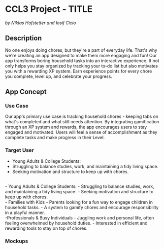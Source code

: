 # CCL3 Project - TITLE
_by Niklas Hofstetter and Iosif Cicio_
<br>
## Description
No one enjoys doing chores, but they're a part of everyday life. That's why we're creating an app designed to make them more engaging and fun! Our app transforms boring household tasks into an interactive experience. It not only helps you stay organized by tracking your to-do list but also motivates you with a rewarding XP system. Earn experience points for every chore you complete, level up, and celebrate your progress.
<br>
## App Concept
### Use Case
Our app's primary use case is tracking household chores - keeping tabs on what's completed and what still needs attention. By integrating gamification through an XP system and rewards, the app encourages users to stay engaged and motivated. Users will feel a sense of accomplishment as they complete tasks and make progress in their Level. 
<br>
### Target User
- Young Adults & College Students:
-   Struggling to balance studies, work, and maintaining a tidy living space.
-   Seeking motivation and structure to keep up with chores.
<br>
- Young Adults & College Students:
  - Struggling to balance studies, work, and maintaining a tidy living space.
  - Seeking motivation and structure to keep up with chores.
<br>
- Families with Kids
  - Parents looking for a fun way to engage children in household tasks.
  - A system to gamify chores and encourage responsibility in a playful manner.
<br>
-Professionals & Busy Individuals
  - Juggling work and personal life, often feeling overwhelmed by household duties.
  - Interested in efficient and rewarding tools to stay on top of chores.

### Mockups

